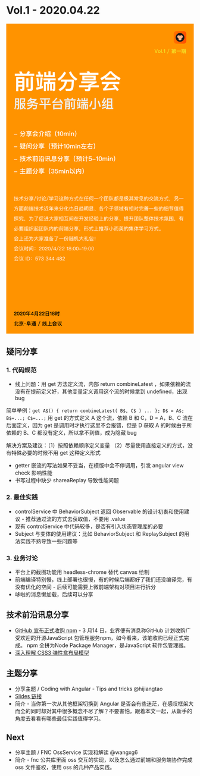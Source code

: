 # Vol.1 - 2020.04.22

![](./poster/Vol.1.png )

## 疑问分享

### 1. 代码规范

* 线上问题：用 get 方法定义流，内部 return combineLatest ，如果依赖的流没有在提前定义好，其他变量定义调用这个流的时候拿到 undefined，出现 bug

简单举例：`get A$() { return combineLatest( B$, C$ ) ... }; D$ = A$; B$=...; C$=...;` 用 get 的方式定义 A 这个流，依赖 B 和 C，D = A，B、C 流在后面定义，因为 get 是调用时才执行这里不会报错，但是 D 获取 A 的时候由于所依赖的 B、C 都没有定义，所以拿不到值，成为隐藏 bug

解决方案及建议：（1）按照依赖顺序定义变量 （2）尽量使用直接定义的方式，没有特殊必要的时候不用 get 这种定义形式

* getter 嵌流的写法如果不妥当，在模版中会不停调用，引发 angular view check 影响性能
* 书写过程中缺少 shareaReplay 导致性能问题
 
### 2. 最佳实践

* controlService 中 BehaviorSubject 返回 Observable 的设计初衷和使用建议 - 推荐通过流的方式去获取值，不要用 .value
* 现有 controlService 中代码较多，是否有引入状态管理库的必要
* Subject 与变体的使用建议：比如 BehaviorSubject 和 ReplaySubject 的用法实践不熟导致一些问题等
 
### 3. 业务讨论

* 平台上的截图功能用 headless-chrome 替代 canvas 绘制
* 前端编译特别慢，线上部署也很慢，有的时候后端都好了我们还没编译完，有没有优化的空间 - 后续可能需要上微前端架构对项目进行拆分
* 哆啦的消息懒加载，后续可以分享

## 技术前沿讯息分享

* [GitHub 宣布正式收购 npm](https://www.infoq.cn/article/oafbML7W8yeBRyT7dl61) - 3 月14 日，业界便有消息称GitHub 计划收购广受欢迎的开源JavaScript 包管理服务npm，如今看来，该笔收购已经正式完成。 npm 全拼为Node Package Manager，是JavaScript 软件包管理器。
* [深入理解 CSS3 弹性盒布局模型](https://www.ibm.com/developerworks/cn/web/1409_chengfu_css3flexbox/index.html)

## 主题分享

* 分享主题 / Coding with Angular - Tips and tricks @hijiangtao
* [Slides 链接](https://hijiangtao.github.io/slides/s-YFD/Coding-with-Angular-Tips-and-Tricks.html#/)
* 简介 - 当你第一次从其他框架切换到 Angular 是否会有些迷茫，在感叹框架大而全的同时却对其中很多概念不尽了解？不要害怕，跟着本文一起，从新手的角度去看看有哪些最佳实践值得学习。

## Next

* 分享主题 / FNC OssService 实现和解读 @wangxg6
* 简介 - fnc 公共库里面 oss 交互的实现，以及怎么通过前端和服务端协作完成 oss 文件鉴权，使用 oss 的几种产品实践。

